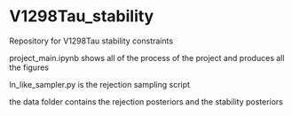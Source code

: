 # V1298Tau_stability
Repository for V1298Tau stability constraints

project_main.ipynb shows all of the process of the project and produces all the figures

ln_like_sampler.py is the rejection sampling script

the data folder contains the rejection posteriors and the stability posteriors
